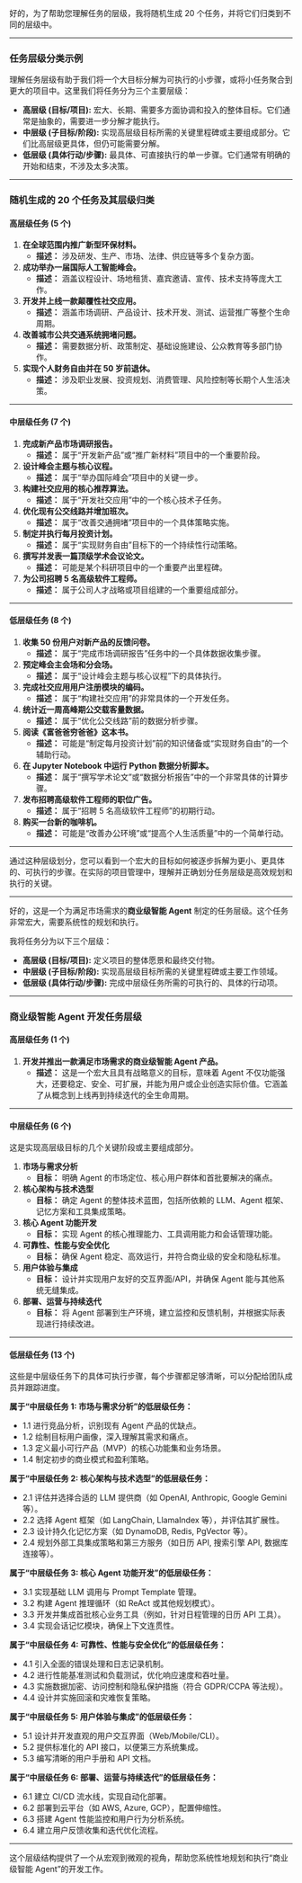 好的，为了帮助您理解任务的层级，我将随机生成 20 个任务，并将它们归类到不同的层级中。

---

### **任务层级分类示例**

理解任务层级有助于我们将一个大目标分解为可执行的小步骤，或将小任务聚合到更大的项目中。这里我们将任务分为三个主要层级：

- **高层级 (目标/项目):** 宏大、长期、需要多方面协调和投入的整体目标。它们通常是抽象的，需要进一步分解才能执行。
- **中层级 (子目标/阶段):** 实现高层级目标所需的关键里程碑或主要组成部分。它们比高层级更具体，但仍可能需要分解。
- **低层级 (具体行动/步骤):** 最具体、可直接执行的单一步骤。它们通常有明确的开始和结束，不涉及太多决策。

---

### **随机生成的 20 个任务及其层级归类**

#### **高层级任务 (5 个)**

1. **在全球范围内推广新型环保材料。**
    - **描述：** 涉及研发、生产、市场、法律、供应链等多个复杂方面。
2. **成功举办一届国际人工智能峰会。**
    - **描述：** 涵盖议程设计、场地租赁、嘉宾邀请、宣传、技术支持等庞大工作。
3. **开发并上线一款颠覆性社交应用。**
    - **描述：** 涵盖市场调研、产品设计、技术开发、测试、运营推广等整个生命周期。
4. **改善城市公共交通系统拥堵问题。**
    - **描述：** 需要数据分析、政策制定、基础设施建设、公众教育等多部门协作。
5. **实现个人财务自由并在 50 岁前退休。**
    - **描述：** 涉及职业发展、投资规划、消费管理、风险控制等长期个人生活决策。

---

#### **中层级任务 (7 个)**

1. **完成新产品市场调研报告。**
    - **描述：** 属于“开发新产品”或“推广新材料”项目中的一个重要阶段。
2. **设计峰会主题与核心议程。**
    - **描述：** 属于“举办国际峰会”项目中的关键一步。
3. **构建社交应用的核心推荐算法。**
    - **描述：** 属于“开发社交应用”中的一个核心技术子任务。
4. **优化现有公交线路并增加班次。**
    - **描述：** 属于“改善交通拥堵”项目中的一个具体策略实施。
5. **制定并执行每月投资计划。**
    - **描述：** 属于“实现财务自由”目标下的一个持续性行动策略。
6. **撰写并发表一篇顶级学术会议论文。**
    - **描述：** 可能是某个科研项目中的一个重要产出里程碑。
7. **为公司招聘 5 名高级软件工程师。**
    - **描述：** 属于公司人才战略或项目组建的一个重要组成部分。

---

#### **低层级任务 (8 个)**

1. **收集 50 份用户对新产品的反馈问卷。**
    - **描述：** 属于“完成市场调研报告”任务中的一个具体数据收集步骤。
2. **预定峰会主会场和分会场。**
    - **描述：** 属于“设计峰会主题与核心议程”下的具体执行。
3. **完成社交应用用户注册模块的编码。**
    - **描述：** 属于“构建社交应用”的非常具体的一个开发任务。
4. **统计近一周高峰期公交载客量数据。**
    - **描述：** 属于“优化公交线路”前的数据分析步骤。
5. **阅读《富爸爸穷爸爸》这本书。**
    - **描述：** 可能是“制定每月投资计划”前的知识储备或“实现财务自由”的一个辅助行动。
6. **在 Jupyter Notebook 中运行 Python 数据分析脚本。**
    - **描述：** 属于“撰写学术论文”或“数据分析报告”中的一个非常具体的计算步骤。
7. **发布招聘高级软件工程师的职位广告。**
    - **描述：** 属于“招聘 5 名高级软件工程师”的初期行动。
8. **购买一台新的咖啡机。**
    - **描述：** 可能是“改善办公环境”或“提高个人生活质量”中的一个简单行动。

---

通过这种层级划分，您可以看到一个宏大的目标如何被逐步拆解为更小、更具体的、可执行的步骤。在实际的项目管理中，理解并正确划分任务层级是高效规划和执行的关键。

---
好的，这是一个为满足市场需求的**商业级智能 Agent** 制定的任务层级。这个任务非常宏大，需要系统性的规划和执行。

我将任务分为以下三个层级：

- **高层级 (目标/项目):** 定义项目的整体愿景和最终交付物。
- **中层级 (子目标/阶段):** 实现高层级目标所需的关键里程碑或主要工作领域。
- **低层级 (具体行动/步骤):** 完成中层级任务所需的可执行的、具体的行动项。

---

### **商业级智能 Agent 开发任务层级**

#### **高层级任务 (1 个)**

1. **开发并推出一款满足市场需求的商业级智能 Agent 产品。**
    - **描述：** 这是一个宏大且具有战略意义的目标，意味着 Agent 不仅功能强大，还要稳定、安全、可扩展，并能为用户或企业创造实际价值。它涵盖了从概念到上线再到持续迭代的全生命周期。

---

#### **中层级任务 (6 个)**

这是实现高层级目标的几个关键阶段或主要组成部分。

1. **市场与需求分析**
    - **目标：** 明确 Agent 的市场定位、核心用户群体和首批要解决的痛点。
2. **核心架构与技术选型**
    - **目标：** 确定 Agent 的整体技术蓝图，包括所依赖的 LLM、Agent 框架、记忆方案和工具集成策略。
3. **核心 Agent 功能开发**
    - **目标：** 实现 Agent 的核心推理能力、工具调用能力和会话管理功能。
4. **可靠性、性能与安全优化**
    - **目标：** 确保 Agent 稳定、高效运行，并符合商业级的安全和隐私标准。
5. **用户体验与集成**
    - **目标：** 设计并实现用户友好的交互界面/API，并确保 Agent 能与其他系统无缝集成。
6. **部署、运营与持续迭代**
    - **目标：** 将 Agent 部署到生产环境，建立监控和反馈机制，并根据实际表现进行持续改进。

---

#### **低层级任务 (13 个)**

这些是中层级任务下的具体可执行步骤，每个步骤都足够清晰，可以分配给团队成员并跟踪进度。

**属于“中层级任务 1: 市场与需求分析”的低层级任务：**

- 1.1 进行竞品分析，识别现有 Agent 产品的优缺点。
- 1.2 绘制目标用户画像，深入理解其需求和痛点。
- 1.3 定义最小可行产品（MVP）的核心功能集和业务场景。
- 1.4 制定初步的商业模式和盈利策略。

**属于“中层级任务 2: 核心架构与技术选型”的低层级任务：**

- 2.1 评估并选择合适的 LLM 提供商（如 OpenAI, Anthropic, Google Gemini 等）。
- 2.2 选择 Agent 框架（如 LangChain, LlamaIndex 等），并评估其扩展性。
- 2.3 设计持久化记忆方案（如 DynamoDB, Redis, PgVector 等）。
- 2.4 规划外部工具集成策略和第三方服务（如日历 API, 搜索引擎 API, 数据库连接等）。

**属于“中层级任务 3: 核心 Agent 功能开发”的低层级任务：**

- 3.1 实现基础 LLM 调用与 Prompt Template 管理。
- 3.2 构建 Agent 推理循环（如 ReAct 或其他规划模式）。
- 3.3 开发并集成首批核心业务工具（例如，针对日程管理的日历 API 工具）。
- 3.4 实现会话记忆模块，确保上下文连贯性。

**属于“中层级任务 4: 可靠性、性能与安全优化”的低层级任务：**

- 4.1 引入全面的错误处理和日志记录机制。
- 4.2 进行性能基准测试和负载测试，优化响应速度和吞吐量。
- 4.3 实施数据加密、访问控制和隐私保护措施（符合 GDPR/CCPA 等法规）。
- 4.4 设计并实施回滚和灾难恢复策略。

**属于“中层级任务 5: 用户体验与集成”的低层级任务：**

- 5.1 设计并开发直观的用户交互界面（Web/Mobile/CLI）。
- 5.2 提供标准化的 API 接口，以便第三方系统集成。
- 5.3 编写清晰的用户手册和 API 文档。

**属于“中层级任务 6: 部署、运营与持续迭代”的低层级任务：**

- 6.1 建立 CI/CD 流水线，实现自动化部署。
- 6.2 部署到云平台（如 AWS, Azure, GCP），配置伸缩性。
- 6.3 搭建 Agent 性能监控和用户行为分析系统。
- 6.4 建立用户反馈收集和迭代优化流程。

---

这个层级结构提供了一个从宏观到微观的视角，帮助您系统性地规划和执行“商业级智能 Agent”的开发工作。